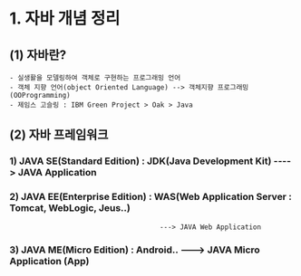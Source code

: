 # 1. 자바 개념 정리

## (1) 자바란?
	- 실생활을 모델링하여 객체로 구현하는 프로그래밍 언어
	- 객체 지향 언어(object Oriented Language) --> 객체지향 프로그래밍(OOProgramming)
	- 제임스 고슬링 : IBM Green Project > Oak > Java
	
## (2) 자바 프레임워크
### 1) JAVA SE(Standard Edition) : JDK(Java Development Kit) ----> JAVA Application 
### 2) JAVA EE(Enterprise Edition) : WAS(Web Application Server : Tomcat, WebLogic, Jeus..)
                                         ---> JAVA Web Application
### 3) JAVA ME(Micro Edition) : Android.. ---> JAVA Micro Application (App)
	
